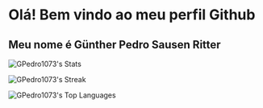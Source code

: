 # Olá! Bem vindo ao meu perfil Github
## Meu nome é Günther Pedro Sausen Ritter

![GPedro1073's Stats](https://github-readme-stats.vercel.app/api?username=GPedro1073&theme=calm&show_icons=true&hide_border=true&count_private=true)

![GPedro1073's Streak](https://github-readme-streak-stats.herokuapp.com/?user=GPedro1073&theme=calm&hide_border=true)

![GPedro1073's Top Languages](https://github-readme-stats.vercel.app/api/top-langs/?username=GPedro1073&theme=calm&show_icons=true&hide_border=true&layout=compact)
